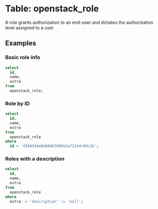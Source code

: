 # Table: openstack_role

A role grants authorization to an end-user and dictates the authorization level assigned to a user.

## Examples

### Basic role info

```sql
select
  id,
  name,
  extra
from
  openstack_role;
```

### Role by ID

```sql
select
  id,
  name,
  extra
from
  openstack_role
where
  id = 'd104344e6db0467689a3e721edc9dc2b';
```

### Roles with a description

```sql
select
  id,
  name,
  extra
from
  openstack_role
where
  extra -> 'description' != 'null';
```